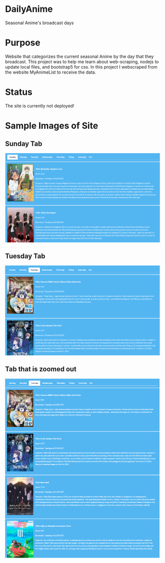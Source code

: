 # DailyAnime
Seasonal Anime's broadcast days

# Purpose 

Website that categorizes the current seasonal Anime by the day that they broadcast. This project was to help me learn about web-scraping, nodejs to update local files, and bootstrap5 for css. In this project I webscraped from the website MyAnimeList to receive the data.

# Status

The site is currently not deployed!

# Sample Images of Site

## Sunday Tab

![sundayTab](./assets/sample_site1.PNG)

## Tuesday Tab

![tuesdayTab](./assets/sample_site2.PNG)

## Tab that is zoomed out

![tabZoomedOut](./assets/sample_site_zoomed_out1.PNG)

